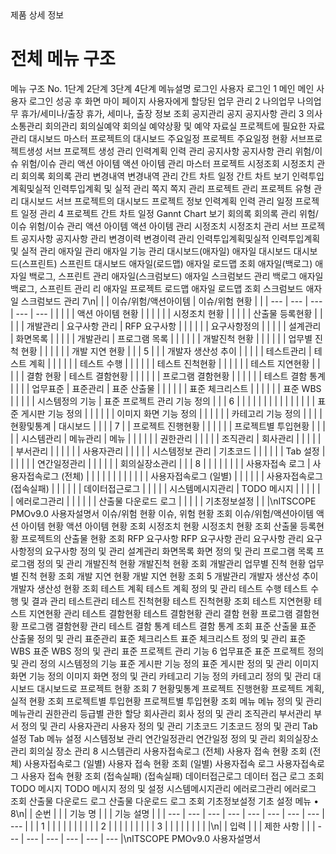 <!--breadcrumb:제품 상세 정보--><span class="md-breadcrumb">제품 상세 정보</span>
# 전체 메뉴 구조

메뉴 구조
No. 1단계 2단계 3단계 4단계 메뉴설명
로그인 사용자 로그인
1 메인
메인 사용자 로그인 성공 후 화면
마이 페이지 사용자에게 할당된 업무 관리
2 나의업무 나의업무
휴가/세미나/출장 휴가, 세미나, 출장 정보 조회
공지관리 공지 공지사항 관리
3 의사소통관리 회의관리 회의실예약 회의실 예약상황 및 예약
자료실 프로젝트에 필요한 자료관리
대시보드 마스터 프로젝트의 대시보드
주요일정 프로젝트 주요일정 현황
서브프로젝트생성 서브 프로젝트 생성 관리
인력계획 인력 관리
공지사항 공지사항 관리
위험/이슈 위험/이슈 관리
액션 아이템 액션 아이템 관리
마스터 프로젝트
시정조회 시정조치 관리
회의록 회의록 관리
변경내역 변경내역 관리
간트 차트 일정 간트 차트 보기
인력투입계획및실적 인력투입계획 및 실적 관리
쪽지 쪽지 관리
프로젝트 관리 프로젝트 유형 관리
대시보드 서브 프로젝트의 대시보드
프로젝트 정보 인력계획 인력 관리
일정 프로젝트 일정 관리
4 프로젝트
간트 차트 일정 Gannt Chart 보기
회의록 회의록 관리
위험/이슈 위험/이슈 관리
액션 아이템 액션 아이템 관리
시정조치 시정조치 관리
서브 프로젝트 공지사항 공지사항 관리
변경이력 변경이력 관리
인력투입계획및실적 인력투입계획 및 실적 관리
애자일 관리 애자일 기능 관리
대시보드(애자일) 애자일 대시보드
대시보드(스프린트) 스프린트 대시보드
애자일(로드맵) 애자일 로드맵 조회
애자일(백로그) 애자일 백로그, 스프린트 관리
애자일(스크럼보드) 애자일 스크럼보드 관리
백로그 애자일 백로그, 스프린트 관리 리
애자일 프로젝트 로드맵 애자일 로드맵 조회
스크럼보드 애자일 스크럼보드 관리
7\n|  |  | 이슈/위험/액션아이템 | 이슈/위험 현황 |  |
| --- | --- | --- | --- | --- |
|  |  |  | 액션 아이템 현황 |  |
|  |  |  | 시정조치 현황 |  |
|  |  | 산출물 등록현황 |  |  |
|  | 개발관리 | 요구사항 관리 | RFP 요구사항 |  |
|  |  |  | 요구사항정의 |  |
|  |  | 설계관리 | 화면목록 |  |
|  |  | 개발관리 | 프로그램 목록 |  |
|  |  |  | 개발진척 현황 |  |
|  |  |  | 업무별 진척 현황 |  |
|  |  |  | 개발 지연 현황 |  |
| 5 |  |  | 개발자 생산성 추이 |  |
|  |  | 테스트관리 | 테스트 계획 |  |
|  |  |  | 테스트 수행 |  |
|  |  |  | 테스트 진척현황 |  |
|  |  |  | 테스트 지연현황 |  |
|  |  | 결함 현황 | 테스트 결함현황 |  |
|  |  |  | 프로그램 결함현황 |  |
|  |  |  | 테스트 결함 통계 |  |
|  | 업무표준 | 표준관리 | 표준 산출물 |  |
|  |  |  | 표준 체크리스트 |  |
|  |  |  | 표준 WBS |  |
|  |  | 시스템정의 기능 | 표준 프로젝트 관리 기능
정의 |  |
| 6 |  |  |  |  |
|  |  |  |  |  |
|  |  |  | 표준 게시판 기능 정의 |  |
|  |  |  | 이미지 화면 기능 정의 |  |
|  |  |  | 카테고리 기능 정의 |  |
|  | 현황및통계 | 대시보드 |  |  |
| 7 |  | 프로젝트 진행현황 |  |  |
|  |  | 프로젝트별 투입현황 |  |  |
|  | 시스템관리 | 메뉴관리 | 메뉴 |  |
|  |  |  | 권한관리 |  |
|  |  | 조직관리 | 회사관리 |  |
|  |  |  | 부서관리 |  |
|  |  |  | 사용자관리 |  |
|  |  | 시스템정보 관리 | 기초코드 |  |
|  |  |  | Tab 설정 |  |
|  |  |  | 연간일정관리 |  |
|  |  |  | 회의실장소관리 |  |
| 8 |  |  |  |  |
|  |  | 사용자접속 로그 | 사용자접속로그 (전체) |  |
|  |  |  |  |  |
|  |  |  | 사용자접속로그 (일별) |  |
|  |  |  | 사용자접속로그
(접속실패) |  |
|  |  |  | 데이터접근로그 |  |
|  |  | 시스템메시지관리 | TODO 메시지 |  |
|  |  |  | 에러로그관리 |  |
|  |  |  | 산출물 다운로드 로그 |  |
|  |  | 기초정보설정 |  |  |\nITSCOPE PMOv9.0 사용자설명서
이슈/위험 현황 이슈, 위험 현황 조회
이슈/위험/액션아이템 액션 아이템 현황 액션 아이템 현황 조회
시정조치 현황 시정조치 현황 조회
산출물 등록현황 프로젝트의 산출물 현황 조회
RFP 요구사항 RFP 요구사항 관리
요구사항 관리
요구사항정의 요구사항 정의 및 관리
설계관리 화면목록 화면 정의 및 관리
프로그램 목록 프로그램 정의 및 관리
개발진척 현황 개발진척 현황 조회
개발관리 업무별 진척 현황 업무별 진척 현황 조회
개발 지연 현황 개발 지연 현황 조회
5 개발관리 개발자 생산성 추이 개발자 생산성 현황 조회
테스트 계획 테스트 계획 정의 및 관리
테스트 수행 테스트 수행 및 결과 관리
테스트관리
테스트 진척현황 테스트 진척현황 조회
테스트 지연현황 테스트 지연현황 관리
테스트 결함현황 테스트 결함현황 관리
결함 현황 프로그램 결함현황 프로그램 결함현황 관리
테스트 결함 통계 테스트 결함 통계 조회
표준 산출물 표준 산출물 정의 및 관리
표준관리 표준 체크리스트 표준 체크리스트 정의 및 관리
표준 WBS 표준 WBS 정의 및 관리
표준 프로젝트 관리 기능
6 업무표준 표준 프로젝트 정의 및 관리
정의
시스템정의 기능 표준 게시판 기능 정의 표준 게시판 정의 및 관리
이미지 화면 기능 정의 이미지 화면 정의 및 관리
카테고리 기능 정의 카테고리 정의 및 관리
대시보드 대시보드로 프로젝트 현황 조회
7 현황및통계 프로젝트 진행현황 프로젝트 계획, 실적 현황 조회
프로젝트별 투입현황 프로젝트별 투입현황 조회
메뉴 메뉴 정의 및 관리
메뉴관리
권한관리 등급별 관한 할당
회사관리 회사 정의 및 관리
조직관리 부서관리 부서 정의 및 관리
사용자관리 사용자 정의 및 관리
기초코드 기초코드 정의 및 관리
Tab 설정 Tab 메뉴 설정
시스템정보 관리
연간일정관리 연간일정 정의 및 관리
회의실장소관리 회의실 장소 관리
8 시스템관리
사용자접속로그 (전체) 사용자 접속 현황 조회 (전체)
사용자접속로그 (일별) 사용자 접속 현황 조회 (일별)
사용자접속 로그 사용자접속로그
사용자 접속 현황 조회 (접속실패)
(접속실패)
데이터접근로그 데이터 접근 로그 조회
TODO 메시지 TODO 메시지 정의 및 설정
시스템메시지관리 에러로그관리 에러로그 조회
산출물 다운로드 로그 산출물 다운로드 로그 조회
기초정보설정 기초 설정 메뉴
•
8\n|  | 순번 |  |  | 기능 명 |  |  | 기능 설명 |  |
| --- | --- | --- | --- | --- | --- | --- | --- | --- |
|  | 1 |  |  |  |  |  |  |  |
|  | 2 |  |  |  |  |  |  |  |
| 3 |  |  |  |  |  |  |  |  |\n|  | 입력 |  |  | 제한 사항 |  |
| --- | --- | --- | --- | --- | --- |\nITSCOPE PMOv9.0 사용자설명서
